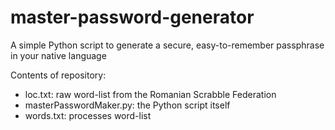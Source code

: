 master-password-generator
=========================

A simple Python script to generate a secure, easy-to-remember passphrase in your native language

Contents of repository:
- loc.txt: raw word-list from the Romanian Scrabble Federation
- masterPasswordMaker.py: the Python script itself
- words.txt: processes word-list

